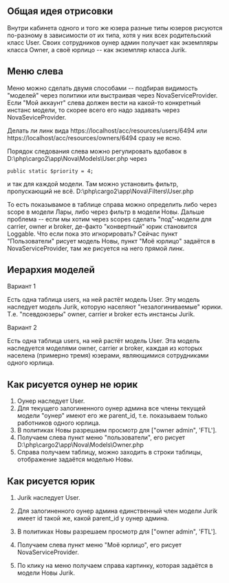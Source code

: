 ## Общая идея отрисовки

Внутри кабинета одного и того же юзера разные типы юзеров рисуются по-разному в зависимости от их типа, хотя у них всех родительский класс User. Своих сотрудников оунер админ получает как экземпляры класса Owner, а своё юрлицо -- как экземпляр класса Jurik.

## Меню слева

Меню можно сделать двумя способами -- подбирая видимость "моделей" через политики или выстраивая через NovaServiceProvider. Если "Мой аккаунт" слева должен вести на какой-то конкретный инстанс модели, то скорее всего его надо задавать через NovaSeviceProvider.

Делать ли линк вида
https://localhost/acc/resources/users/6494
или
https://localhost/acc/resources/owners/6494
сразу не ясно.

Порядок следования слева можно регулировать вдобавок в 
D:\php\cargo2\app\Nova\Models\User.php через

```public static $priority = 4;```

и так для каждой модели.
Там можно установить фильтр, пропускающий не всё.
D:\php\cargo2\app\Nova\Filters\User.php

То есть показывамое в таблице справа можно определить либо через scope в модели Лары, либо через фильтр в модели Новы. Дальше проблема -- если мы хотим через scopes сделать "под"-модели для carrier, owner и broker, де-факто "конвертный" юрик становится Loggable. Что если пока это игнорировать?
Сейчас пункт "Пользователи" рисует модель Новы, пункт "Моё юрлицо" задаётся в NovaServiceProvider, там же рисуется на него прямой линк.

## Иерархия моделей

Вариант 1

Есть одна таблица users, на ней растёт модель User. Эту модель наследует модель Jurik, которую населяют "незалогиниваемые" юрики. Т.е. "псевдоюзеры" owner, carrier и broker есть инстансы Jurik.

Вариант 2

Есть одна таблица users, на ней растёт модель User. Эта модель наследуется моделями owner, carrier и broker, каждая из которых населена (примерно тремя) юзерами, являющимися сотрудниками одного юрлица.

## Как рисуется оунер не юрик

1. Оунер наследует User.
2. Для текущего залогиненного оунер админа все члены текущей модели "оунер" имеют его же parent_id, т.е. показываем только работников одного юрлица.
3. В политиках Новы разрешаем просмотр для ["owner admin", 'FTL'].
4. Получаем слева пункт меню "пользователи", его рисует D:\php\cargo2\app\Nova\Models\Owner.php
5. Справа получаем таблицу, можно заходить в строки таблицы, отображение задаётся моделью Новы.

## Как рисуется юрик

1. Jurik наследует User.
2. Для залогиненного оунер админа единственный член модели Jurik имеет id такой же, какой parent_id у оунер админа.
3. В политиках Новы разрешаем просмотр для ["owner admin", 'FTL'].
4. Получаем слева пункт меню "Моё юрлицо", его рисует NovaServiceProvider.

5. По клику на меню получаем справа картинку, которая задаётся в модели Новы Jurik.
